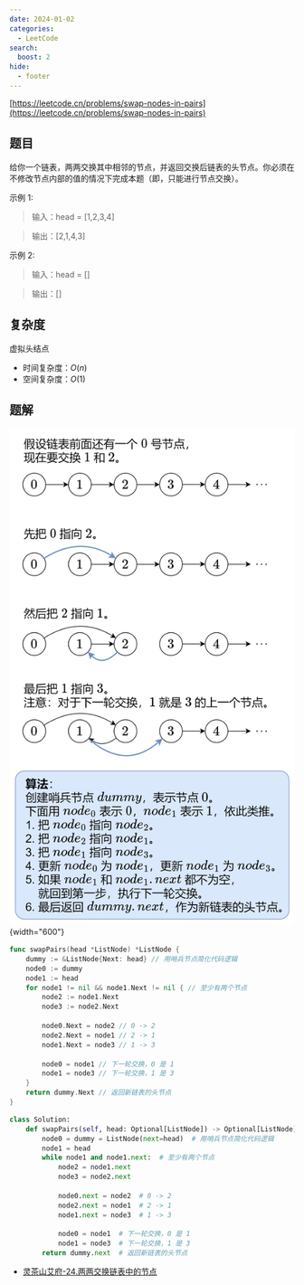 ```yaml
---
date: 2024-01-02
categories:
  - LeetCode
search:
  boost: 2
hide:
  - footer
---
```


[https://leetcode.cn/problems/swap-nodes-in-pairs](https://leetcode.cn/problems/swap-nodes-in-pairs)

## 题目

给你一个链表，两两交换其中相邻的节点，并返回交换后链表的头节点。你必须在不修改节点内部的值的情况下完成本题（即，只能进行节点交换）。

示例 1:

> 输入：head = [1,2,3,4]

> 输出：[2,1,4,3]

示例 2:

> 输入：head = []

> 输出：[]

## 复杂度

虚拟头结点

- 时间复杂度：$O(n)$
- 空间复杂度：$O(1)$

## 题解

![](../assets/img/leetcode/24.png){width="600"}

```go title="Go"
func swapPairs(head *ListNode) *ListNode {
    dummy := &ListNode{Next: head} // 用哨兵节点简化代码逻辑
    node0 := dummy
    node1 := head
    for node1 != nil && node1.Next != nil { // 至少有两个节点
        node2 := node1.Next
        node3 := node2.Next

        node0.Next = node2 // 0 -> 2
        node2.Next = node1 // 2 -> 1
        node1.Next = node3 // 1 -> 3

        node0 = node1 // 下一轮交换，0 是 1
        node1 = node3 // 下一轮交换，1 是 3
    }
    return dummy.Next // 返回新链表的头节点
}
```

```python title="Python"
class Solution:
    def swapPairs(self, head: Optional[ListNode]) -> Optional[ListNode]:
        node0 = dummy = ListNode(next=head)  # 用哨兵节点简化代码逻辑
        node1 = head
        while node1 and node1.next:  # 至少有两个节点
            node2 = node1.next
            node3 = node2.next

            node0.next = node2  # 0 -> 2
            node2.next = node1  # 2 -> 1
            node1.next = node3  # 1 -> 3

            node0 = node1  # 下一轮交换，0 是 1
            node1 = node3  # 下一轮交换，1 是 3
        return dummy.next  # 返回新链表的头节点
```

- [灵茶山艾府-24.两两交换链表中的节点](https://leetcode.cn/problems/swap-nodes-in-pairs/solutions/2374872/tu-jie-die-dai-di-gui-yi-zhang-tu-miao-d-51ap/)
